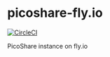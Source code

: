 # picoshare-fly.io

[![CircleCI](https://circleci.com/gh/tiny-pilot/picoshare-fly.io.svg?style=svg)](https://circleci.com/gh/tiny-pilot/picoshare-fly.io)

PicoShare instance on fly.io
